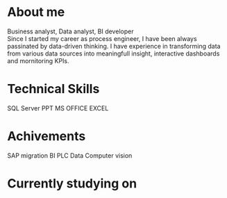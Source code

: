 # About me<br>
Business analyst, Data analyst, BI developer<br>
Since I started my career as process engineer, I have been always passinated by data-driven thinking. I have experience in transforming data from various data sources into meaningfull insight, interactive dashboards and mornitoring KPIs.

# Technical Skills<br>
SQL Server PPT MS OFFICE EXCEL

# Achivements<br>
SAP migration
BI
PLC Data 
Computer vision

# Currently studying on

